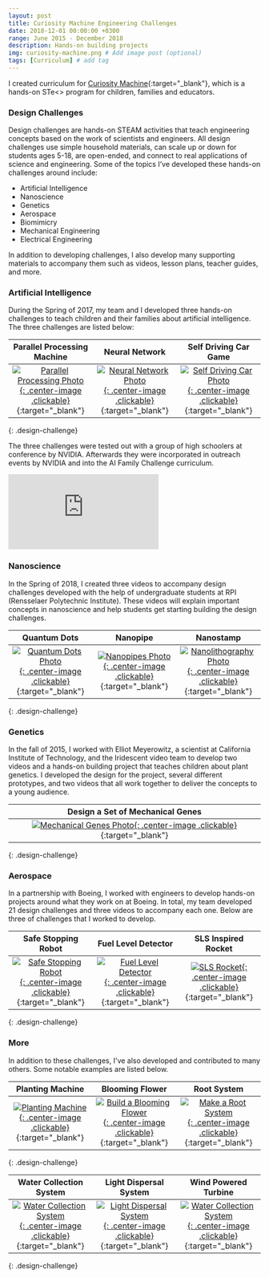 ```yaml
---
layout: post
title: Curiosity Machine Engineering Challenges
date: 2018-12-01 00:00:00 +0300
range: June 2015 - December 2018
description: Hands-on building projects
img: curiosity-machine.png # Add image post (optional)
tags: [Curriculum] # add tag
---
```

I created curriculum for [Curiosity Machine](https://www.curiositymachine.org/){:target="_blank"}, which is a hands-on STe<> program for children, families and educators.

### Design Challenges

Design challenges are hands-on STEAM activities that teach engineering concepts based on the work of scientists and engineers. All design challenges use simple household materials, can scale up or down for students ages 5-18, are open-ended, and connect to real applications of science and engineering. Some of the topics I’ve developed these hands-on challenges around include:

* Artificial Intelligence
* Nanoscience
* Genetics
* Aerospace
* Biomimicry
* Mechanical Engineering
* Electrical Engineering

In addition to developing challenges, I also develop many supporting materials to accompany them such as videos, lesson plans, teacher guides, and more.

### Artificial Intelligence

During the Spring of 2017, my team and I developed three hands-on challenges to teach children and their families about artificial intelligence. The three challenges are listed below:

| Parallel Processing Machine | Neural Network |Self Driving Car Game |
|:-------------------:|:------------------------:|:-----------------:|
| [![Parallel Processing Photo]({{site.baseurl}}/assets/img/parallel-processing.jpg){: .center-image .clickable}](https://www.curiositymachine.org/challenges/127/){:target="_blank"} | [![Neural Network Photo]({{site.baseurl}}/assets/img/neural-network.jpg){: .center-image .clickable}](https://www.curiositymachine.org/challenges/126/){:target="_blank"} | [![Self Driving Car Photo]({{site.baseurl}}/assets/img/self-driving-car.png){: .center-image .clickable}](https://www.curiositymachine.org/challenges/125/){:target="_blank"}
{: .design-challenge}


The three challenges were tested out with a group of high schoolers at conference by NVIDIA. Afterwards they were incorporated in outreach events by NVIDIA and into the AI Family Challenge curriculum.
<iframe src="https://www.youtube.com/embed/xGOIJXcy55s" frameborder="0" gesture="media" allow="encrypted-media" allowfullscreen class="center-image"></iframe>

### Nanoscience

In the Spring of 2018, I created three videos to accompany design challenges developed with the help of undergraduate students at RPI (Rensselaer Polytechnic Institute). These videos will explain important concepts in nanoscience and help students get starting building the design challenges.

| Quantum Dots| Nanopipe | Nanostamp |
|:-------------------:|:------------------------:|:------------------------:|
| [![Quantum Dots Photo]({{site.baseurl}}/assets/img/quantum-dots.png){: .center-image .clickable}](https://www.curiositymachine.org/challenges/128/){:target="_blank"} |  [![Nanopipes Photo]({{site.baseurl}}/assets/img/nanopipe.png){: .center-image .clickable}](https://www.curiositymachine.org/challenges/129/){:target="_blank"} | [![Nanolithography Photo]({{site.baseurl}}/assets/img/nanolith.png){: .center-image .clickable}](https://www.curiositymachine.org/challenges/161/){:target="_blank"} |
{: .design-challenge}

### Genetics
In the fall of 2015, I worked with Elliot Meyerowitz, a scientist at California Institute of Technology, and the Iridescent video team to develop two videos and a hands-on building project that teaches children about plant genetics. I developed the design for the project, several different prototypes, and two videos that all work together to deliver the concepts to a young audience.

| Design a Set of Mechanical Genes
|:-------------------:|
| [![Mechanical Genes Photo]({{site.baseurl}}/assets/img/mechanical-genes.png){: .center-image .clickable}](https://www.curiositymachine.org/challenges/106/){:target="_blank"} |
{: .design-challenge}

### Aerospace
In a partnership with Boeing, I worked with engineers to develop hands-on projects around what they work on at Boeing. In total, my team developed 21 design challenges and three videos to accompany each one. Below are three of challenges that I worked to develop.

| Safe Stopping Robot | Fuel Level Detector | SLS Inspired Rocket |
|:-------------------:|:------------------------:|:-----------------:|
| [![Safe Stopping Robot]({{site.baseurl}}/assets/img/safe-stopping.png){: .center-image .clickable}](https://www.curiositymachine.org/challenges/109/){:target="_blank"} |  [![Fuel Level Detector]({{site.baseurl}}/assets/img/fuel-level.png){: .center-image .clickable}](https://www.curiositymachine.org/challenges/116/){:target="_blank"} | [![SLS Rocket]({{site.baseurl}}/assets/img/sls-rocket.png){: .center-image .clickable}](https://www.curiositymachine.org/challenges/117/){:target="_blank"}
{: .design-challenge}

### More
In addition to these challenges, I've also developed and contributed to many others. Some notable examples are listed below.

| Planting Machine| Blooming Flower | Root System|
|:-------------------:|:------------------------:|:-----------------:|
| [![Planting Machine]({{site.baseurl}}/assets/img/planting-machine.png){: .center-image .clickable}](https://www.curiositymachine.org/challenges/121/){:target="_blank"} |  [![Build a Blooming Flower]({{site.baseurl}}/assets/img/blooming-flower.png){: .center-image .clickable}](https://www.curiositymachine.org/challenges/68/){:target="_blank"} | [![Make a Root System]({{site.baseurl}}/assets/img/roots.png){: .center-image .clickable}](https://www.curiositymachine.org/challenges/61/){:target="_blank"}
{: .design-challenge}

| Water Collection System| Light Dispersal System | Wind Powered Turbine|
|:-------------------:|:------------------------:|:-----------------:|
| [![Water Collection System]({{site.baseurl}}/assets/img/water-collection.png){: .center-image .clickable}](https://www.curiositymachine.org/challenges/122){:target="_blank"} |  [![Light Dispersal System]({{site.baseurl}}/assets/img/light-dispersal.png){: .center-image .clickable}](https://www.curiositymachine.org/challenges/124/){:target="_blank"} | [![Water Collection System]({{site.baseurl}}/assets/img/wind-turbine.png){: .center-image .clickable}](https://www.curiositymachine.org/challenges/123/){:target="_blank"}
{: .design-challenge}
